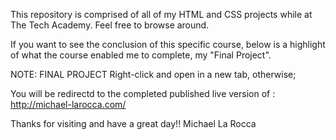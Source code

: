 This repository is comprised of all of my HTML and CSS projects while at The Tech Academy.
Feel free to browse around.

If you want to see the conclusion of this specific course,
below is a highlight of what the course enabled me to complete, my "Final Project".

NOTE: 
FINAL PROJECT
Right-click and open in a new tab, otherwise;

You will be redirectd to the completed published live version of : http://michael-larocca.com/

Thanks for visiting and have a great day!!
Michael La Rocca

